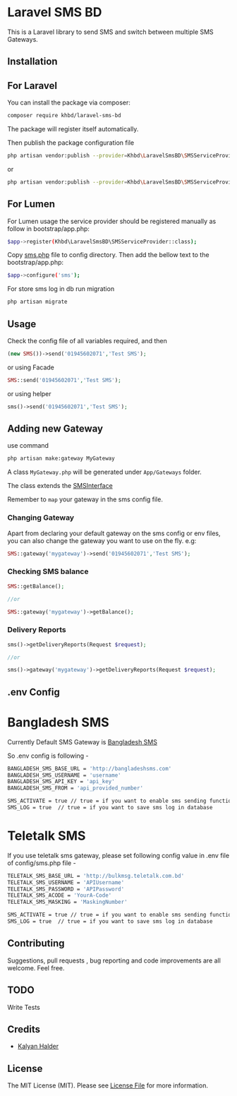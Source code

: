 # Laravel SMS BD


This is a Laravel library to send SMS and switch between multiple SMS Gateways.

## Installation
## For Laravel
You can install the package via composer:

``` bash
composer require khbd/laravel-sms-bd
```
The package will register itself automatically.

Then publish the package configuration file

```bash
php artisan vendor:publish --provider=Khbd\LaravelSmsBD\SMSServiceProvider
```
or
```bash
php artisan vendor:publish --provider=Khbd\LaravelSmsBD\SMSServiceProvider  --tag="sms"
```
## For Lumen
For Lumen usage the service provider should be registered manually as follow in bootstrap/app.php:

```bash
$app->register(Khbd\LaravelSmsBD\SMSServiceProvider::class);

```
Copy <a href="https://github.com/tasmidur/laravel-sms-bd/blob/master/src/Config/sms.php">sms.php</a> file to config directory. Then add the bellow text to the bootstrap/app.php:

```bash
$app->configure('sms');
```

For store sms log in db run migration
```bash
php artisan migrate
```
## Usage

Check the config file of all variables required, and then

```php
(new SMS())->send('01945602071','Test SMS');
```
or using Facade

```php
SMS::send('01945602071','Test SMS');
```

or using helper

```php
sms()->send('01945602071','Test SMS');
```

## Adding new Gateway

use command 
```bash
php artisan make:gateway MyGateway
```

A class `MyGateway.php` will be generated under `App/Gateways` folder.

The class extends the [SMSInterface]()

Remember to `map` your gateway in the sms config file.

### Changing Gateway

Apart from declaring your default gateway on the sms config or env files, you can also change the gateway you want to use on the fly. e.g: 

```php
SMS::gateway('mygateway')->send('01945602071','Test SMS');
```

### Checking SMS balance

```php
SMS::getBalance();

//or

SMS::gateway('mygateway')->getBalance();

```
### Delivery Reports
```php
sms()->getDeliveryReports(Request $request);

//or

sms()->gateway('mygateway')->getDeliveryReports(Request $request);
```


## .env Config

# Bangladesh SMS
Currently Default SMS Gateway is [Bangladesh SMS](http://bangladeshsms.com/)

So .env config is following -
```bash
BANGLADESH_SMS_BASE_URL = 'http://bangladeshsms.com'
BANGLADESH_SMS_USERNAME = 'username'
BANGLADESH_SMS_API_KEY = 'api_key'
BANGLADESH_SMS_FROM = 'api_provided_number'

SMS_ACTIVATE = true // true = if you want to enable sms sending functionality 
SMS_LOG = true  // true = if you want to save sms log in database
```

# Teletalk SMS
If you use teletalk sms gateway, please set following config value in .env file of config/sms.php file -

```bash
TELETALK_SMS_BASE_URL = 'http://bulkmsg.teletalk.com.bd'
TELETALK_SMS_USERNAME = 'APIUsername'
TELETALK_SMS_PASSWORD = 'APIPassword'
TELETALK_SMS_ACODE = 'YourA-Code'
TELETALK_SMS_MASKING = 'MaskingNumber'

SMS_ACTIVATE = true // true = if you want to enable sms sending functionality 
SMS_LOG = true  // true = if you want to save sms log in database
```
## Contributing

Suggestions, pull requests , bug reporting and code improvements are all welcome. Feel free.

## TODO

Write Tests

## Credits

- [Kalyan Halder](https://github.com/kalyan312)

## License

The MIT License (MIT). Please see [License File](LICENSE) for more information.

